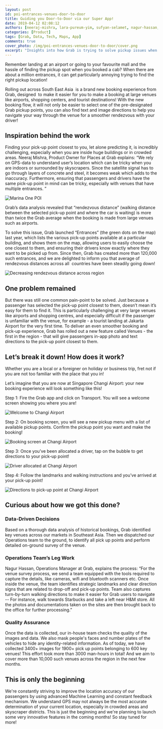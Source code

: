 ```yaml
---
layout: post
id: poi-entrances-venues-door-to-door
title: Guiding you Door-to-Door via our Super App!
date: 2019-04-12 02:08:12
authors: [neeraj-mishra, lara-pureum-yim, sufyan-selamet, nagur-hassan, summit-saurav]
categories: [Product]
tags: [Grab, Data, Tech, Maps, App]
comments: true
cover_photo: /img/poi-entrances-venues-door-to-door/cover.png
excerpt: "Insights into how Grab is trying to solve pickup issues when you book from large venues such as airports or malls."
---
```


Remember landing at an airport or going to your favourite mall and the hassle of finding the pickup spot when you booked a cab? When there are about a million entrances, it can get particularly annoying trying to find the right pickup location!

Rolling out across South East Asia  is a brand new booking experience from Grab, designed  to make it easier for you to make a booking at large venues like airports, shopping centers, and tourist destinations! With the new booking flow, it will not only be easier to select one of the pre-designated Grab pickup points, you can also find text and image directions to help you navigate your way through the venue for a smoother rendezvous with your driver!

## Inspiration behind the work

Finding your pick-up point closest to you, let alone predicting it, is incredibly challenging, especially when you are inside huge buildings or in crowded areas. Neeraj Mishra, Product Owner for Places at Grab explains: “We rely on GPS-data to understand user’s location which can be tricky when you are indoors or surrounded by skyscrapers. Since the satellite signal has to go through layers of concrete and steel, it becomes weak which adds to the inaccuracy. Furthermore, ensuring that passengers and drivers have the same pick-up point in mind can be tricky, especially with venues that have multiple entrances. ”  

<div class="post-image-section">
  <img alt="Marina One POI" src="/img/poi-entrances-venues-door-to-door/image5.jpg">
</div>

Grab’s data analysis revealed that “rendezvous distance” (walking distance between the selected pick-up point and where the car is waiting) is more than twice the Grab average when the booking is made from large venues such as airports.

To solve this issue, Grab launched “Entrances” (the green dots on the map) last year, which lists the various pick-up points available at a particular building, and shows them on the map, allowing users to easily choose the one closest to them, and ensuring their drivers know exactly where they want to be picked up from. Since then, Grab has created more than 120,000 such entrances, and we are delighted to inform you that average of rendezvous distances across all  countries have been steadily going down!

<div class="post-image-section">
  <img alt="Decreasing rendezvous distance across region" src="/img/poi-entrances-venues-door-to-door/image2.png">
</div>

## One problem remained

But there was still one common pain-point to be solved. Just because a passenger has selected the pick-up point closest to them, doesn’t mean it’s easy for them to find it. This is particularly challenging at very large venues like airports and shopping centres, and especially difficult if the passenger is unfamiliar with the venue, for example - a tourist landing at Jakarta Airport for the very first time. To deliver an even smoother booking and pick-up experience, Grab has rolled out a new feature called Venues - the first in the region - that will give passengers in-app photo and text directions to the pick-up point closest to them.

## Let’s break it down! How does it work?

Whether you are a local or a foreigner on holiday or business trip, fret not if you are not too familiar with the place that you in!

Let’s imagine that you are now at Singapore Changi Airport: your new booking experience will look something like this!

Step 1: Fire the Grab app and click on Transport. You will see a welcome screen showing you where you are!

<div class="post-image-section">
  <img alt="Welcome to Changi Airport" src="/img/poi-entrances-venues-door-to-door/image1.jpg">
</div>

Step 2: On booking screen, you will see a new pickup menu with a list of available pickup points. Confirm the pickup point you want and make the booking!

<div class="post-image-section">
  <img alt="Booking screen at Changi Airport" src="/img/poi-entrances-venues-door-to-door/image6.jpg">
</div>

Step 3: Once you’ve been allocated a driver, tap on the bubble to get directions to your pick-up point!

<div class="post-image-section">
  <img alt="Driver allocated at Changi Airport" src="/img/poi-entrances-venues-door-to-door/image3.jpg">
</div>

Step 4: Follow the landmarks and walking instructions and you’ve arrived at your pick-up point!

<div class="post-image-section">
  <img alt="Directions to pick-up point at Changi Airport" src="/img/poi-entrances-venues-door-to-door/image4.jpg">
</div>

## Curious about how we got this done?

### Data-Driven Decisions

Based on a thorough data analysis of historical bookings, Grab identified key venues across our markets in Southeast Asia. Then we dispatched our Operations team to the ground, to identify all pick up points and perform detailed on-ground survey of the venue.

### Operations Team’s Leg Work

Nagur Hassan, Operations Manager at Grab, explains the process: “For the venue survey process, we send a team equipped with the tools required to capture the details, like cameras, wifi and bluetooth scanners etc. Once inside the venue, the team identifies strategic landmarks and clear direction signs that are related to drop-off and pick-up points. Team also captures turn-by-turn walking directions to make it easier for Grab users to navigate -- For instance, walk towards Starbucks and take a left near H&M store. All the photos and documentations taken on the sites are then brought back to the office for further processing.”

### Quality Assurance

Once the data is collected, our in-house team checks the quality of the images and data. We also mask people's faces and number plates of the vehicles to hide any identity-related information. As of today, we have collected 3400+ images for 1900+ pick up points belonging to 600 key venues! This effort took more than 3000 man-hours in total! And we aim to cover more than 10,000 such venues across the region in the next few months.

## This is only the beginning

We're constantly striving to improve the location accuracy of our passengers by using advanced Machine Learning and constant feedback mechanism. We understand GPS may not always be the most accurate determination of your current location, especially in crowded areas and skyscraper districts. This is just the beginning and we're planning to launch some very innovative features in the coming months! So stay tuned for more!
